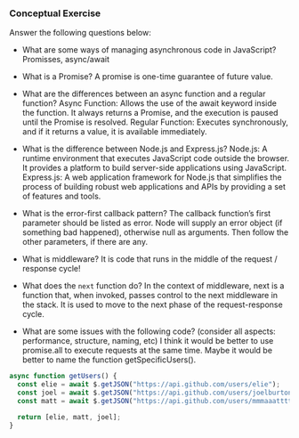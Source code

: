 ### Conceptual Exercise

Answer the following questions below:

- What are some ways of managing asynchronous code in JavaScript?
  Promisses, async/await

- What is a Promise?
  A promise is one-time guarantee of future value.

- What are the differences between an async function and a regular function?
  Async Function: Allows the use of the await keyword inside the function. It always returns a Promise, and the execution is paused until the Promise is resolved.
  Regular Function: Executes synchronously, and if it returns a value, it is available immediately.

- What is the difference between Node.js and Express.js?
  Node.js: A runtime environment that executes JavaScript code outside the browser. It provides a platform to build server-side applications using JavaScript.
  Express.js: A web application framework for Node.js that simplifies the process of building robust web applications and APIs by providing a set of features and tools.

- What is the error-first callback pattern?
  The callback function’s first parameter should be listed as error. Node will supply an error object (if something bad happened), otherwise null as arguments.
  Then follow the other parameters, if there are any.

- What is middleware?
  It is code that runs in the middle of the request / response cycle!

- What does the `next` function do?
  In the context of middleware, next is a function that, when invoked, passes control to the next middleware in the stack. It is used to move to the next phase of the request-response cycle.

- What are some issues with the following code? (consider all aspects: performance, structure, naming, etc)
  I think it would be better to use promise.all to execute requests at the same time. Maybe it would be better to name the function getSpecificUsers().

```js
async function getUsers() {
  const elie = await $.getJSON("https://api.github.com/users/elie");
  const joel = await $.getJSON("https://api.github.com/users/joelburton");
  const matt = await $.getJSON("https://api.github.com/users/mmmaaatttttt");

  return [elie, matt, joel];
}
```
